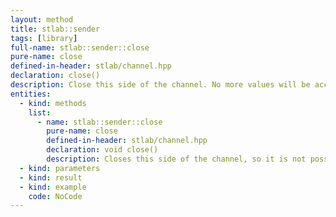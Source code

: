 ```yaml
---
layout: method
title: stlab::sender
tags: [library]
full-name: stlab::sender::close
pure-name: close
defined-in-header: stlab/channel.hpp 
declaration: close()
description: Close this side of the channel. No more values will be accepted. Already sent value will be processed.
entities:
  - kind: methods
    list:
      - name: stlab::sender::close
        pure-name: close
        defined-in-header: stlab/channel.hpp 
        declaration: void close()
        description: Closes this side of the channel, so it is not possible to send new values into it. But it does not destructs the channel.
  - kind: parameters
  - kind: result
  - kind: example
    code: NoCode
---
```

